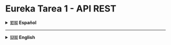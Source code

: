 # Eureka Tarea 1 - API REST

<details>
<summary><strong>🇪🇸 Español</strong></summary>

API REST desarrollada con Spring Boot 3.5.6 para la gestión de candidatos y sus anexos correspondientes al Programa Eureka 2025 - Semana 1.

## Descripción

Este proyecto implementa una API REST que maneja dos entidades principales:
- **Candidate** (Entidad Principal): Gestiona la información de candidatos
- **Annex** (Entidad Secundaria): Gestiona los archivos/anexos asociados a cada candidato

La relación entre ambas entidades es de **uno a muchos** (un candidato puede tener múltiples anexos).

## Tecnologías Utilizadas

- **Java 21**
- **Spring Boot 3.5.6**
- **Spring Data JPA**
- **Spring Boot Validation**
- **MySQL 8.x**
- **Lombok**
- **ModelMapper 3.2.4**
- **Maven**

## Estructura del Proyecto

```
src/main/java/com/eureka/tarea1_api/
├── configuration/          # Configuraciones (ModelMapper)
├── controller/            # Controladores REST
├── dto/                  # Data Transfer Objects
├── exception/            # Manejo de excepciones
├── model/               # Entidades JPA
├── repository/          # Repositorios JPA
├── service/            # Lógica de negocio
└── Tarea1ApiApplication.java
```

## Requisitos Previos

- **Java 17 o 21**
- **Maven 3.6+**
- **MySQL 8.0+**
- **Git**

## Instalación y Configuración

### 1. Clonar el Repositorio

```bash
git clone https://github.com/MlecarosC/ek-tarea1.git
cd ek-tarea1
```

### 2. Configurar Base de Datos

> **ℹ️ Nota**: El proyecto incluye scripts SQL que crean automáticamente la base de datos si no existe, por lo que no es necesario crearla manualmente.

1. **Configurar credenciales de base de datos:**

El proyecto no incluye el archivo `application.properties` por razones de seguridad. En su lugar, proporciona un archivo de ejemplo que debes usar como plantilla:

```bash
# Copia el archivo de ejemplo y crea tu configuración local
cp src/main/resources/application-example.properties src/main/resources/application.properties
```

2. **Editar el archivo `application.properties` con tus credenciales:**

```properties
spring.application.name=Tarea1-api

# Configuración de base de datos - La DB se crea automáticamente
spring.datasource.url=jdbc:mysql://localhost:3306/eureka-tarea1-db?createDatabaseIfNotExist=true&useSSL=false&serverTimezone=UTC
spring.datasource.username=TU_USUARIO_DB
spring.datasource.password=TU_CONTRASEÑA_DB

spring.jpa.hibernate.ddl-auto=validate
spring.jpa.show-sql=true

# Scripts SQL - Se ejecutan automáticamente al iniciar
spring.sql.init.mode=always
spring.sql.init.schema-locations=classpath:schema.sql
spring.sql.init.data-locations=classpath:data.sql
```

> **⚠️ Importante**: Asegúrate de tener MySQL funcionando en tu sistema y reemplaza `TU_USUARIO_DB` y `TU_CONTRASEÑA_DB` con tus credenciales reales.

### 3. Compilar el Proyecto

```bash
./mvnw clean compile
```

### 4. Ejecutar la Aplicación

```bash
./mvnw spring-boot:run
```

La aplicación se ejecutará en `http://localhost:8080`

## ⚠️ Importante: Comportamiento de Datos de Prueba

La aplicación incluye **datos de prueba** que se cargan automáticamente cada vez que inicias la aplicación:

- 4 candidatos de ejemplo con sus respectivos anexos
- Los datos se insertan usando `INSERT IGNORE`, por lo que no se duplican

**📝 Nota sobre eliminación de registros:**
Si eliminas candidatos durante las pruebas y reinicias la aplicación, los candidatos eliminados se recrearán automáticamente, pero con **IDs superiores** (esto es el comportamiento normal de MySQL con AUTO_INCREMENT).

**🛠️ Para evitar la carga automática de datos de prueba:**

Edita tu archivo `application.properties` y cambia:
```properties
# Desactivar carga automática de datos
spring.sql.init.mode=never
```

O comenta las líneas:
```properties
# spring.sql.init.data-locations=classpath:data.sql
```

## Endpoints de la API

### Gestión de Candidatos (Entidad Principal)

#### Crear un candidato
```http
POST /api/v1/candidatos
Content-Type: application/json
```

#### Obtener todos los candidatos
```http
GET /api/v1/candidatos
```

#### Obtener candidato por ID
```http
GET /api/v1/candidatos/{id}
```

#### Eliminar candidato por ID
```http
DELETE /api/v1/candidatos/{id}
```

#### Obtener anexos de un candidato
```http
GET /api/v1/candidatos/{id}/annexes
```

### Gestión de Anexos (Entidad Secundaria)

Los anexos se gestionan a través del endpoint de candidatos, manteniendo la relación entre ambas entidades.

## Ejemplos de Uso

### 1. Crear un nuevo candidato

**Request:**
```bash
curl -X POST http://localhost:8080/api/v1/candidatos \
  -H "Content-Type: application/json" \
  -d '{
        "nombre": "Ana",
        "apellidos": "González",
        "email": "ana.gonzalez@example.com",
        "telefono": "+56912345678",
        "tipoDocumento": "RUT",
        "numeroDocumento": "12.345.678-9",
        "genero": "F",
        "lugarNacimiento": "Valparaíso, Chile",
        "fechaNacimiento": "1985-03-15",
        "direccion": "Avenida Brasil 456",
        "codigoPostal": "2340000",
        "pais": "Chile",
        "localizacion": "Valparaíso, Chile",
        "disponibilidadDesde": "2025-02-01",
        "disponibilidadHasta": "2025-11-30"
    }'
```

**Response:**
```json
{
    "id": 1,
    "nombre": "Juan",
    "apellidos": "Perez",
    "email": "juan.perez@email.com",
    "telefono": "123456789",
    "tipoDocumento": "DNI",
    "numeroDocumento": "12345678",
    "genero": "M",
    "lugarNacimiento": "Buenos Aires",
    "fechaNacimiento": "1990-01-01",
    "direccion": "Calle Falsa 123",
    "codigoPostal": "1000",
    "pais": "Argentina",
    "localizacion": "Buenos Aires",
    "disponibilidadDesde": "2025-01-01",
    "disponibilidadHasta": "2025-12-31"
}
```

### 2. Obtener todos los candidatos

**Request:**
```bash
curl -X GET http://localhost:8080/api/v1/candidatos
```

### 3. Obtener candidato por ID

**Request:**
```bash
curl -X GET http://localhost:8080/api/v1/candidatos/1
```

### 4. Obtener anexos de un candidato

**Request:**
```bash
curl -X GET http://localhost:8080/api/v1/candidatos/1/documentos
```

**Response:**
```json
[
    {
        "candidato": 1,
        "extension": "pdf",
        "nombreArchivo": "cv_juan_perez.pdf"
    },
    {
        "candidato": 1,
        "extension": "jpg",
        "nombreArchivo": "photo_juan_perez.jpg"
    }
]
```

### 5. Eliminar un candidato

**Request:**
```bash
curl -X DELETE http://localhost:8080/api/v1/candidatos/1
```

## Validaciones

La API incluye validaciones automáticas para todos los campos:

- **name**: Requerido, máximo 50 caracteres
- **email**: Requerido, formato de email válido, máximo 150 caracteres
- **dateOfBirth**: No puede ser fecha futura
- **availableStartDate/availableEndDate**: Requeridas
- Y más validaciones según los requisitos del negocio

## Manejo de Errores

### Error 404 - No encontrado
```json
{
    "timestamp": "2025-01-15",
    "code": 404,
    "message": "No candidate with the given ID 999",
    "path": "/api/v1/candidatos/999"
}
```

### Error 400 - Validación
```json
{
    "timestamp": "2025-01-15",
    "code": 400,
    "message": "Validation failed",
    "path": "/api/v1/candidatos",
    "validationErrors": {
        "nombre": "El nombre es obligatorio",
        "email": "El correo electrónico debe ser válido"
    }
}
```

### Error 409 - Conflicto email duplicado
```json
{
    "timestamp": "2025-09-26",
    "code": 409,
    "message": "Email existente",
    "path": "/api/v1/candidatos"
}
```

## Autor

- **Desarrollador**: Martin Lecaros
- **Programa**: Eureka 2025 - Desarrollador Full Stack

</details>

---

<details>
<summary><strong>🇺🇸 English</strong></summary>

# Eureka Task 1 - REST API

REST API developed with Spring Boot 3.5.6 for managing candidates and their annexes for the Eureka 2025 Program - Week 1.

## Description

This project implements a REST API that handles two main entities:
- **Candidate** (Primary Entity): Manages candidate information
- **Annex** (Secondary Entity): Manages files/annexes associated with each candidate

The relationship between both entities is **one-to-many** (one candidate can have multiple annexes).

## Technologies Used

- **Java 21**
- **Spring Boot 3.5.6**
- **Spring Data JPA**
- **Spring Boot Validation**
- **MySQL 8.x**
- **Lombok**
- **ModelMapper 3.2.4**
- **Maven**

## Project Structure

```
src/main/java/com/eureka/tarea1_api/
├── configuration/          # Configurations (ModelMapper)
├── controller/            # REST Controllers
├── dto/                  # Data Transfer Objects
├── exception/            # Exception handling
├── model/               # JPA Entities
├── repository/          # JPA Repositories
├── service/            # Business logic
└── Tarea1ApiApplication.java
```

## Prerequisites

- **Java 17 or 21**
- **Maven 3.6+**
- **MySQL 8.0+**
- **Git**

## Installation and Setup

### 1. Clone the Repository

```bash
git clone https://github.com/MlecarosC/ek-tarea1.git
cd ek-tarea1
```

### 2. Configure Database

> **ℹ️ Note**: The project includes SQL scripts that automatically create the database if it doesn't exist, so manual database creation is not necessary.

1. **Configure database credentials:**

The project doesn't include the `application.properties` file for security reasons. Instead, it provides an example file that you should use as a template:

```bash
# Copy the example file and create your local configuration
cp src/main/resources/application-example.properties src/main/resources/application.properties
```

2. **Edit the `application.properties` file with your credentials:**

```properties
spring.application.name=Tarea1-api

# Database configuration - DB is created automatically
spring.datasource.url=jdbc:mysql://localhost:3306/eureka-tarea1-db?createDatabaseIfNotExist=true&useSSL=false&serverTimezone=UTC
spring.datasource.username=YOUR_DB_USERNAME
spring.datasource.password=YOUR_DB_PASSWORD

spring.jpa.hibernate.ddl-auto=validate
spring.jpa.show-sql=true

# SQL Scripts - Run automatically on startup
spring.sql.init.mode=always
spring.sql.init.schema-locations=classpath:schema.sql
spring.sql.init.data-locations=classpath:data.sql
```

> **⚠️ Important**: Make sure you have MySQL running on your system and replace `YOUR_DB_USERNAME` and `YOUR_DB_PASSWORD` with your actual credentials.

### 3. Compile the Project

```bash
./mvnw clean compile
```

### 4. Run the Application

```bash
./mvnw spring-boot:run
```

The application will run on `http://localhost:8080`

## ⚠️ Important: Test Data Behavior

The application includes **test data** that loads automatically every time you start the application:

- 4 example candidates with their respective annexes
- Data is inserted using `INSERT IGNORE`, so it won't duplicate

**📝 Note about record deletion:**
If you delete candidates during testing and restart the application, the deleted candidates will be recreated automatically, but with **higher IDs** (this is normal MySQL behavior with AUTO_INCREMENT).

**🛠️ To prevent automatic test data loading:**

Edit your `application.properties` file and change:
```properties
# Disable automatic data loading
spring.sql.init.mode=never
```

Or comment out the lines:
```properties
# spring.sql.init.data-locations=classpath:data.sql
```

## API Endpoints

### Candidate Management (Primary Entity)

#### Create a candidate
```http
POST /api/v1/candidatos
Content-Type: application/json
```

#### Get all candidates
```http
GET /api/v1/candidatos
```

#### Get candidate by ID
```http
GET /api/v1/candidatos/{id}
```

#### Delete candidate by ID
```http
DELETE /api/v1/candidatos/{id}
```

#### Get candidate's annexes
```http
GET /api/v1/candidatos/{id}/documentos
```

### Annex Management (Secondary Entity)

Annexes are managed through the candidate endpoints, maintaining the relationship between both entities.

## Usage Examples

### 1. Create a new candidate

**Request:**
```bash
curl -X POST http://localhost:8080/api/v1/candidatos \
  -H "Content-Type: application/json" \
  -d '{
        "nombre": "Ana",
        "apellidos": "González",
        "email": "ana.gonzalez@example.com",
        "telefono": "+56912345678",
        "tipoDocumento": "RUT",
        "numeroDocumento": "12.345.678-9",
        "genero": "F",
        "lugarNacimiento": "Valparaíso, Chile",
        "fechaNacimiento": "1985-03-15",
        "direccion": "Avenida Brasil 456",
        "codigoPostal": "2340000",
        "pais": "Chile",
        "localizacion": "Valparaíso, Chile",
        "disponibilidadDesde": "2025-02-01",
        "disponibilidadHasta": "2025-11-30"
    }'
```

**Response:**
```json
{
    "id": 1,
    "nombre": "Juan",
    "apellidos": "Perez",
    "email": "juan.perez@email.com",
    "telefono": "123456789",
    "tipoDocumento": "DNI",
    "numeroDocumento": "12345678",
    "genero": "M",
    "lugarNacimiento": "Buenos Aires",
    "fechaNacimiento": "1990-01-01",
    "direccion": "Calle Falsa 123",
    "codigoPostal": "1000",
    "pais": "Argentina",
    "localizacion": "Buenos Aires",
    "disponibilidadDesde": "2025-01-01",
    "disponibilidadHasta": "2025-12-31"
}
```

### 2. Get all candidates

**Request:**
```bash
curl -X GET http://localhost:8080/api/v1/candidatos
```

### 3. Get candidate by ID

**Request:**
```bash
curl -X GET http://localhost:8080/api/v1/candidatos/1
```

### 4. Get candidate's annexes

**Request:**
```bash
curl -X GET http://localhost:8080/api/v1/candidatos/1/documentos
```

**Response:**
```json
[
    {
        "candidatoId": 3,
        "extension": "pdf",
        "nombreArchivo": "cv_carlos_garcia.pdf"
    },
    {
        "candidatoId": 3,
        "extension": "png",
        "nombreArchivo": "photo_carlos_garcia.png"
    }
]
```

### 5. Delete a candidate

**Request:**
```bash
curl -X DELETE http://localhost:8080/api/v1/candidatos/1
```

## Validations

The API includes automatic validations for all fields:

- **name**: Required, maximum 50 characters
- **email**: Required, valid email format, maximum 150 characters
- **dateOfBirth**: Cannot be a future date
- **availableStartDate/availableEndDate**: Required
- And more validations according to business requirements

## Error Handling

### Error 404 - Not Found
```json
{
    "timestamp": "2025-01-15",
    "code": 404,
    "message": "No se encontró un candidato con el ID dado 999",
    "path": "/api/v1/candidatos/999"
}
```

### Error 400 - Validation
```json
{
    "timestamp": "2025-01-15",
    "code": 400,
    "message": "Validation failed",
    "path": "/api/v1/candidatos",
    "validationErrors": {
        "name": "El nombre es obligatorio",
        "email": "Email must be valid"
    }
}
```

### Error 409 - Duplicated Email
```json
{
    "timestamp": "2025-09-26",
    "code": 409,
    "message": "Email existente",
    "path": "/api/v1/candidatos"
}
```

## Author

- **Developer**: Martin Lecaros
- **Program**: Eureka 2025 - Full Stack Developer

</details>